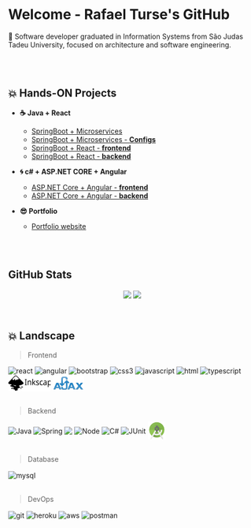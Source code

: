# Welcome - Rafael Turse's GitHub

💬 Software developer graduated in Information Systems from São Judas Tadeu University, focused on architecture and software engineering.

<br>
<br>

##  :boom: Hands-ON Projects
- **☕ Java + React**
  - [SpringBoot + Microservices](https://github.com/rafaelturse/hands-on-java-spring-microservice)
  - [SpringBoot + Microservices - **Configs**](https://github.com/rafaelturse/hands-on-java-spring-microservice-configs)
  - [SpringBoot + React - **frontend**](https://github.com/rafaelturse/hands-on-springboot-react-school-app)
  - [SpringBoot + React - **backend**](https://github.com/rafaelturse/hands-on-springboot-react-school)

- **🌀 c# + ASP.NET CORE + Angular**
  - [ASP.NET Core + Angular - **frontend**](https://github.com/rafaelturse/hands-on-aspnetcore-angular-proagile-webapp)
  - [ASP.NET Core + Angular - **backend**](https://github.com/rafaelturse/hands-on-aspnetcore-angular-proagile)  

- **😎 Portfolio**
  - [Portfolio website](https://github.com/rafaelturse/portfolio)

<br>
<br>

## GitHub Stats
<div align="center">
  <img height="160em"   
       align="center" src="https://github-readme-stats.vercel.app/api?username=rafaelturse&show_icons=true&theme=highcontrast&include_all_commits=true&count_private=true"
  >
  <img height="160em" 
       align="center" 
       src="https://github-readme-stats.vercel.app/api/top-langs/?username=rafaelturse&&layout=compact&hide=shell&theme=highcontrast"
  >
</div>

<br>
<br>

##  :boom: Landscape
> Frontend
<div>
  <img align = "center" src="https://i.imgur.com/YxyiXo4.png" alt="react" width="35" />
  <img align = "center" src="https://i.imgur.com/UovuoGG.png" alt="angular" width="40" /> 
  <img align = "center" src="https://i.imgur.com/aSHZnoG.png" alt="bootstrap" width="30" />
  <img align = "center" src="https://i.imgur.com/TLY19Q3.png" alt="css3" width="32" />
  <img align = "center" src="https://i.imgur.com/O02pplX.png" alt="javascript" width="32" />
  <img align = "center" src="https://i.imgur.com/HHwqtbv.png" alt="html" width="32" /> 
  <img align = "center" src="https://i.imgur.com/t1oS4Pz.png" alt="typescript" width="32" />  
  <img align = "center" src="https://github.com/rafaelturse/portfolio/blob/master/art/icon/technology/icon-Inkscape.svg" title="Inkscape" width="86" />    
  <img align = "center" src="https://github.com/rafaelturse/portfolio/blob/master/art/icon/technology/icon-ajax.png" title="Ajax" width="64" />
</div>
<br>

> Backend
<div>
  <img align = "center" src="https://i.imgur.com/g6Wg8Ey.png" title="Java" width="40" /> 
  <img align = "center" src="https://i.imgur.com/emPAeK4.png" title="Spring" width="40" /> 
  <img align = "center" src="https://i.imgur.com/eKV8V75.png  title="Python" width="40" />
  <img align = "center" src="https://i.imgur.com/LgigRLh.png" title="Node" width="40" /> 
  <img align = "center" src="https://i.imgur.com/OeXAPLT.png" title="C#" width="36" />
  <img align = "center" src="https://i.imgur.com/co3aDyw.png" title="JUnit" width="30" />
  <img align = "center" src="https://github.com/rafaelturse/portfolio/blob/master/art/icon/technology/icon-androidstudio.png" title="Android Studio" width="36" />
</div>
<br>

> Database
<div>
  <img align = "center" src="https://i.imgur.com/ZNjQkom.png" alt="mysql" width="40" />
</div>
<br>

> DevOps
<div>
  <img align = "center" src="https://i.imgur.com/5pIevzW.png" alt="git" width="35" />
  <img align = "center" src="https://i.imgur.com/aQ5tyLv.png" alt="heroku" width="35" />
  <img align = "center" src="https://i.imgur.com/IhS1TUg.png" alt="aws" width="50" />
  <img align = "center" src="https://i.imgur.com/WVuA8RH.png" alt="postman" width="35" />
</div>                                                                                                                           
